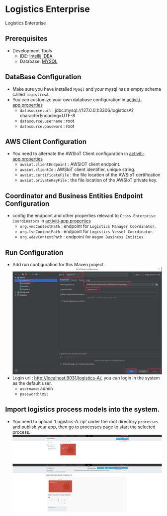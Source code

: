 # Logistics Enterprise
Logistics Enterprise 

## Prerequisites 
- Development Tools
   - IDE: [Intellij IDEA](https://www.jetbrains.com/idea/download)    
   - Database: [MYSQL](https://www.mysql.com/)
## DataBase Configuration
- Make sure you have installed `MySql` and your mysql has a empty schema called `logisticsA`.
- You can customize your own database configuration in [activiti-app.properties](src/main/resources/META-INF/activiti-app/activiti-app.properties)
    - `datasource.url` : jdbc:mysql://127.0.0.1:3306/logisticsA?characterEncoding=UTF-8
    - `datasource.username` : root
    - `datasource.password` : root
## AWS Client Configuration
- You need to alternate  the AWSIoT Client configuration in [activiti-app.properties](src/main/resources/META-INF/activiti-app/activiti-app.properties)
    - `awsiot.clientEndpoint` : AWSIOT client endpoint.
    - `awsiot.clientId` : AWSIoT client identifier, unique string.
    - `awsiot.certificateFile` : the file location of the AWSIoT certification 
    - `awsiot.privateKeyFile` : the file location of  the AWSIoT private key.
## Coordinator and Business Entities Endpoint Configuration
- config the endpoint and other properties relevant to `Cross-Enterprise Coordinators` in [activiti-app.properties](src/main/resources/META-INF/activiti-app/activiti-app.properties)
    - `org.vmcContextPath` : endpoint for `Logistics Manager Coordinator`.
    - `org.lvcContextPath` : endpoint for `Logistics Vessel Coordinator`.
    - `org.wdevContextPath` : endpoint for `Wagon Business Entities`.

## Run Configuration
- Add run configuration for this Maven project.
   ![logistics_maven_run_conf](../../images/logistics_maven_run_conf.png) 
- Login url :  [http://localhost:9031/logistics-A/](http://localhost:9031/logistics-A/), you can login in the system as the default user.
     - `username`: admin
     - `password`: test
## Import logistics process models into the system.
- You need to upload 'Logistics-A.zip' under the root directory `processes` and  publish your app, then  go to processes page to start the selected process.
    ![import_logistics_process](../../images/import_logistics_process.png)
     ![publish_logistics_process](../../images/publish_logistics_process.png)




